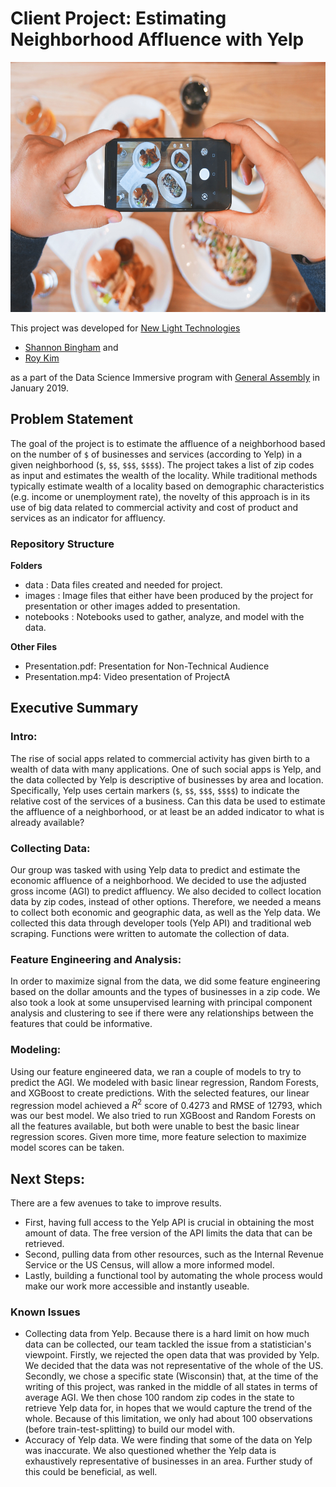 # Client Project: Estimating Neighborhood Affluence with Yelp

<img src="./images/yelp.jpg" width="600" height="400" alt = "Photo courtesy of @eaterscollective on www.unleash.com" />
 
This project was developed for [New Light Technologies](https://newlighttechnologies.com)
- [Shannon Bingham](https://www.linkedin.com/in/shannon-bingham/) and
- [Roy Kim](https://www.linkedin.com/in/roybkim/)

as a part of the Data Science Immersive program with [General Assembly](https://generalassemb.ly) in January 2019.

## Problem Statement
The goal of the project is to estimate the affluence of a neighborhood based on the number of `$` of businesses and services (according to Yelp) in a given neighborhood (`$`, `$$`, `$$$`, `$$$$`). The project takes a list of zip codes as input and estimates the wealth of the locality. While traditional methods typically estimate wealth of a locality based on demographic characteristics (e.g. income or unemployment rate), the novelty of this approach is in its use of big data related to commercial activity and cost of product and services as an indicator for affluency.

### Repository Structure
**Folders**
- data : Data files created and needed for project.
- images : Image files that either have been produced by the project for presentation or other images added to presentation.
- notebooks : Notebooks used to gather, analyze, and model with the data.

**Other Files**
- Presentation.pdf: Presentation for Non-Technical Audience
- Presentation.mp4: Video presentation of ProjectA

## Executive Summary
### Intro:
The rise of social apps related to commercial activity has given birth to a wealth of data with many applications. One of such social apps is Yelp, and the data collected by Yelp is descriptive of businesses by area and location. Specifically, Yelp uses certain markers (`$`, `$$`, `$$$`, `$$$$`) to indicate the relative cost of the services of a business. Can this data be used to estimate the affluence of a neighborhood, or at least be an added indicator to what is already available?

### Collecting Data:
Our group was tasked with using Yelp data to predict and estimate the economic affluence of a neighborhood. We decided to use the adjusted gross income (AGI) to predict affluency. We also decided to collect location data by zip codes, instead of other options. Therefore, we needed a means to collect both economic and geographic data, as well as the Yelp data. We collected this data through developer tools (Yelp API) and traditional web scraping. Functions were written to automate the collection of data.

### Feature Engineering and Analysis:
In order to maximize signal from the data, we did some feature engineering based on the dollar amounts and the types of businesses in a zip code. We also took a look at some unsupervised learning with principal component analysis and clustering to see if there were any relationships between the features that could be informative.

### Modeling:
Using our feature engineered data, we ran a couple of models to try to predict the AGI. We modeled with basic linear regression, Random Forests, and XGBoost to create predictions. With the selected features, our linear regression model achieved a $R^2$ score of 0.4273 and RMSE of 12793, which was our best model. We also tried to run XGBoost and Random Forests on all the features available, but both were unable to best the basic linear regression scores. Given more time, more feature selection to maximize model scores can be taken.

## Next Steps:
There are a few avenues to take to improve results. 
- First, having full access to the Yelp API is crucial in obtaining the most amount of data. The free version of the API limits the data that can be retrieved.
- Second, pulling data from other resources, such as the Internal Revenue Service or the US Census, will allow a more informed model.
- Lastly, building a functional tool by automating the whole process would make our work more accessible and instantly useable.

### Known Issues
- Collecting data from Yelp. Because there is a hard limit on how much data can be collected, our team tackled the issue from a statistician's viewpoint. Firstly, we rejected the open data that was provided by Yelp. We decided that the data was not representative of the whole of the US. Secondly, we chose a specific state (Wisconsin) that, at the time of the writing of this project, was ranked in the middle of all states in terms of average AGI. We then chose 100 random zip codes in the state to retrieve Yelp data for, in hopes that we would capture the trend of the whole. Because of this limitation, we only had about 100 observations (before train-test-splitting) to build our model with. 
- Accuracy of Yelp data. We were finding that some of the data on Yelp was inaccurate. We also questioned whether the Yelp data is exhaustively representative of businesses in an area. Further study of this could be beneficial, as well.
